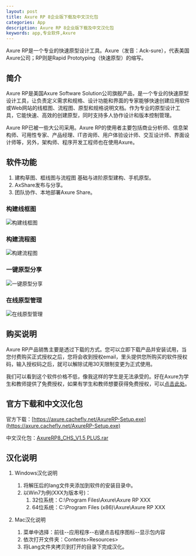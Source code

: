 ```yaml
---
layout: post
title: Axure RP 8企业版下载及中文汉化包
categories: App
description: Axure RP 8企业版下载及中文汉化包
keywords: app,专业软件,Axure
---
```


Axure RP是一个专业的快速原型设计工具。Axure（发音：Ack-sure），代表美国Axure公司；RP则是Rapid Prototyping（快速原型）的缩写。

<!-- more -->

## 简介

Axure RP是美国Axure Software Solution公司旗舰产品，是一个专业的快速原型设计工具，让负责定义需求和规格、设计功能和界面的专家能够快速创建应用软件或Web网站的线框图、流程图、原型和规格说明文档。作为专业的原型设计工具，它能快速、高效的创建原型，同时支持多人协作设计和版本控制管理。

Axure RP已被一些大公司采用。Axure RP的使用者主要包括商业分析师、信息架构师、可用性专家、产品经理、IT咨询师、用户体验设计师、交互设计师、界面设计师等，另外，架构师、程序开发工程师也在使用Axure。

## 软件功能

1. 建构草图、框线图与流程图 基础与进阶原型建构、手机原型。
2. AxShare发布与分享。
3. 团队协作、本地部署Axure Share。

### 构建线框图

![构建线框图](http://blog-1253146816.file.myqcloud.com/images/2017-10-28-Axure/Wireframes.png)

### 构建流程图

![构建流程图](http://blog-1253146816.file.myqcloud.com/images/2017-10-28-Axure/FlowChart.png)

### 一键原型分享

![一键原型分享](http://blog-1253146816.file.myqcloud.com/images/2017-10-28-Axure/AxShare.png)

### 在线原型管理

![在线原型管理](http://blog-1253146816.file.myqcloud.com/images/2017-10-28-Axure/OnlinePrototypeManagement.png)

## 购买说明

Axure RP产品销售主要是透过下载的方式。您可以立即下载产品并安装试用，当您付费购买正式授权之后，您将会收到授权email，里头提供您所购买的软件授权码，输入授权码之后，就可以解除试用30天限制变更为正式使用。

我们可以看到这个软件价格不低，像我这样的学生是无法承受的。好在Axure为学生和教师提供了免费授权，如果有学生和教师想要获得免费授权，可以[点击此处](https://www.axure.com/edu)。

## 官方下载和中文汉化包

官方下载：[https://axure.cachefly.net/AxureRP-Setup.exe](https://axure.cachefly.net/AxureRP-Setup.exe)

中文汉化包：[AxureRP8_CHS_V1.5 PLUS.rar](http://blog-1253146816.file.myqcloud.com/app/AxureRP8_CHS_V1.5%20PLUS.rar)

## 汉化说明

1. Windows汉化说明
	1. 将解压后的lang文件夹添加到软件的安装目录中。
	2. 以Win7为例(XXX为版本号)：
		1. 32位系统：C:\Program Files\Axure\Axure RP XXX
		2. 64位系统：C:\Program Files (x86)\Axure\Axure RP XXX

2. Mac汉化说明
	1. 菜单中选择：前往--应用程序--右键点击程序图标--显示包内容
	2. 依次打开文件夹：Contents>Resources>
	3. 将Lang文件夹拷贝到打开的目录下完成汉化。